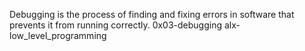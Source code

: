Debugging is the process of finding and fixing errors in software that prevents it from running correctly.
0x03-debugging
alx-low_level_programming
